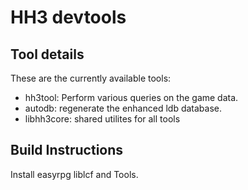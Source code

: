 HH3 devtools
=============


Tool details
------------

These are the currently available tools:

 * hh3tool: Perform various queries on the game data.
 * autodb: regenerate the enhanced ldb database.
 * libhh3core: shared utilites for all tools

Build Instructions
------------------

Install easyrpg liblcf and Tools.

